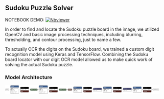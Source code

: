 
## Sudoku Puzzle Solver

NOTEBOOK DEMO:  [![Nbviewer](https://github.com/jupyter/design/blob/master/logos/Badges/nbviewer_badge.svg)](https://nbviewer.jupyter.org/github/shejz/OCR/blob/main/Sudoku%20Puzzle%20Solver/opencv_sudoku_solver.ipynb)

In order to find and locate the Sudoku puzzle board in the image, we utilized OpenCV and basic image processing techniques, including blurring, thresholding, and contour processing, just to name a few.

To actually OCR the digits on the Sudoku board, we trained a custom digit recognition model using Keras and TensorFlow. Combining the Sudoku board locator with our digit OCR model allowed us to make quick work of solving the actual Sudoku puzzle.

### Model Architecture

![](https://github.com/shejz/OCR/blob/main/Sudoku%20Puzzle%20Solver/output/digit_classifier.h5.png)
